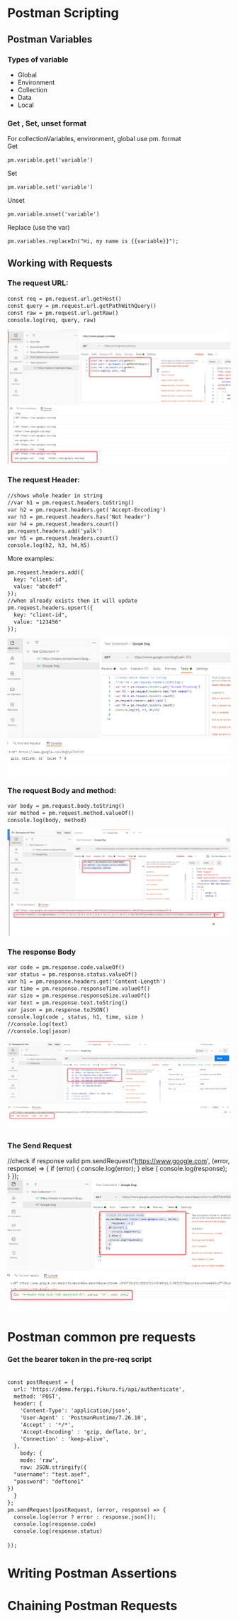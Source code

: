 # Postman Scripting

## Postman Variables
### Types of variable
- Global
- Environment
- Collection
- Data
- Local
### Get , Set, unset format
For collectionVariables, environment, global use pm. format <br>
Get <br>
```
pm.variable.get('variable') 
```
Set <br>
```
pm.variable.set('variable') 
```
Unset <br>
```
pm.variable.unset('variable')
```
Replace (use the var) <br>
```
pm.variables.replaceIn("Hi, my name is {{variable}}");
```
## Working with Requests
### The request URL: <br/>
```
const req = pm.request.url.getHost()
const query = pm.request.url.getPathWithQuery()
const raw = pm.request.url.getRaw()
console.log(req, query, raw)
```
<img src = 'url_req.png'/>

### The request Header: <br/>
```
//shows whole header in string
//var h1 = pm.request.headers.toString()
var h2 = pm.request.headers.get('Accept-Encoding')
var h3 = pm.request.headers.has('Not header')
var h4 = pm.request.headers.count()
pm.request.headers.add('yalk')
var h5 = pm.request.headers.count()
console.log(h2, h3, h4,h5)
```
More examples: <br/>
```
pm.request.headers.add({
  key: "client-id",
  value: "abcdef"
});
//when already exists then it will update
pm.request.headers.upsert({
  key: "client-id",
  value: "123456"
});
```
<img src = 'Header_req.png'/>

### The request Body and method: <br/>
```
var body = pm.request.body.toString()
var method = pm.request.method.valueOf()
console.log(body, method)
```
<img src = 'Body_req.png'/>

### The response Body <br/>
```
var code = pm.response.code.valueOf()
var status = pm.response.status.valueOf()
var h1 = pm.response.headers.get('Content-Length')
var time = pm.response.responseTime.valueOf()
var size = pm.response.responseSize.valueOf()
var text = pm.response.text.toString()
var jason = pm.response.toJSON()
console.log(code , status, h1, time, size )
//console.log(text)
//console.log(jason)
```
<img src = 'Response.png'/>

### The Send Request
//check if response valid
pm.sendRequest('https://www.google.com', (error, response) => {
  if (error) {
    console.log(error);
  } else {
  console.log(response);
  }
});
<img src = 'Send Request.png'/>

# Postman common pre requests

### Get the bearer token in the pre-req script 
```

const postRequest = {
  url: 'https://demo.ferppi.fikuro.fi/api/authenticate',
  method: 'POST',
  header: {
    'Content-Type': 'application/json',
    'User-Agent' : 'PostmanRuntime/7.26.10',
    'Accept' : '*/*',
    'Accept-Encoding' : 'gzip, deflate, br',
    'Connection' : 'keep-alive',
  },
    body: {
    mode: 'raw',
    raw: JSON.stringify({
  "username": "test.asef",
  "password": "deftone1"
})
  }
};
pm.sendRequest(postRequest, (error, response) => {
  console.log(error ? error : response.json());
  console.log(response.code)
  console.log(response.status)

});
```

# Writing Postman Assertions
# Chaining Postman Requests
